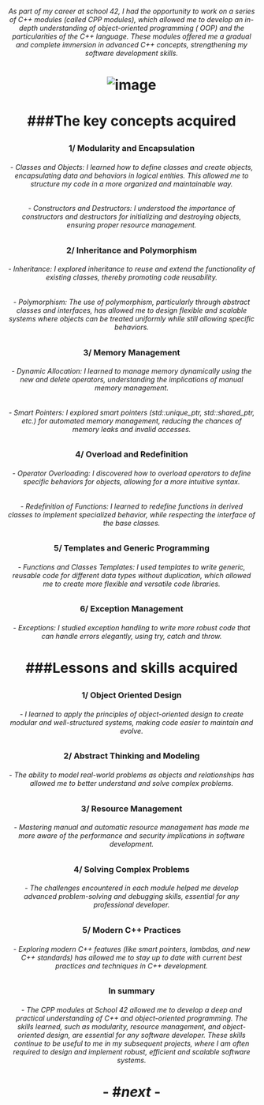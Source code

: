 ###### <p align="center"> *As part of my career at school 42, I had the opportunity to work on a series of C++ modules (called CPP modules), which allowed me to develop an in-depth understanding of object-oriented programming ( OOP) and the particularities of the C++ language. These modules offered me a gradual and complete immersion in advanced C++ concepts, strengthening my software development skills.* </p>

# <p align="center"> ![image](https://github.com/ChrstphrChevalier/42Cursus/assets/146819291/af74e6ec-2d5b-440c-8afa-e0acc18093ea) </p>

# <p align="center"> ###The key concepts acquired </p>

### <p align="center"> 1/ Modularity and Encapsulation </p>
###### <p align="center"> *- Classes and Objects: I learned how to define classes and create objects, encapsulating data and behaviors in logical entities. This allowed me to structure my code in a more organized and maintainable way.* </p>
###### <p align="center"> *- Constructors and Destructors: I understood the importance of constructors and destructors for initializing and destroying objects, ensuring proper resource management.* </p>

### <p align="center"> 2/ Inheritance and Polymorphism </p>
###### <p align="center"> *- Inheritance: I explored inheritance to reuse and extend the functionality of existing classes, thereby promoting code reusability.* </p>
###### <p align="center"> *- Polymorphism: The use of polymorphism, particularly through abstract classes and interfaces, has allowed me to design flexible and scalable systems where objects can be treated uniformly while still allowing specific behaviors.* </p>

### <p align="center"> 3/ Memory Management </p>
###### <p align="center"> *- Dynamic Allocation: I learned to manage memory dynamically using the new and delete operators, understanding the implications of manual memory management.* </p>
###### <p align="center"> *- Smart Pointers: I explored smart pointers (std::unique_ptr, std::shared_ptr, etc.) for automated memory management, reducing the chances of memory leaks and invalid accesses.* </p>

### <p align="center"> 4/ Overload and Redefinition </p>
###### <p align="center"> *- Operator Overloading: I discovered how to overload operators to define specific behaviors for objects, allowing for a more intuitive syntax.* </p>
###### <p align="center"> *- Redefinition of Functions: I learned to redefine functions in derived classes to implement specialized behavior, while respecting the interface of the base classes.* </p>


### <p align="center"> 5/ Templates and Generic Programming </p>
###### <p align="center"> *- Functions and Classes Templates: I used templates to write generic, reusable code for different data types without duplication, which allowed me to create more flexible and versatile code libraries.* </p>

### <p align="center"> 6/ Exception Management </p>
###### <p align="center"> *- Exceptions: I studied exception handling to write more robust code that can handle errors elegantly, using try, catch and throw.* </p>

# <p align="center">     </p>

# <p align="center"> ###Lessons and skills acquired </p>

### <p align="center"> 1/ Object Oriented Design </p>
###### <p align="center"> *- I learned to apply the principles of object-oriented design to create modular and well-structured systems, making code easier to maintain and evolve.* </p>


### <p align="center"> 2/ Abstract Thinking and Modeling </p>
###### <p align="center"> *- The ability to model real-world problems as objects and relationships has allowed me to better understand and solve complex problems.* </p>


### <p align="center"> 3/ Resource Management </p>
###### <p align="center"> *- Mastering manual and automatic resource management has made me more aware of the performance and security implications in software development.* </p>


### <p align="center"> 4/ Solving Complex Problems </p>
###### <p align="center"> *- The challenges encountered in each module helped me develop advanced problem-solving and debugging skills, essential for any professional developer.* </p>


### <p align="center"> 5/ Modern C++ Practices </p>
###### <p align="center"> *- Exploring modern C++ features (like smart pointers, lambdas, and new C++ standards) has allowed me to stay up to date with current best practices and techniques in C++ development.* </p>


### <p align="center"> In summary  </p>
###### <p align="center"> *- The CPP modules at School 42 allowed me to develop a deep and practical understanding of C++ and object-oriented programming. The skills learned, such as modularity, resource management, and object-oriented design, are essential for any software developer. These skills continue to be useful to me in my subsequent projects, where I am often required to design and implement robust, efficient and scalable software systems.* </p>

# <p align="center">     </p>

# <p align="center"> - #*next* - </p>
